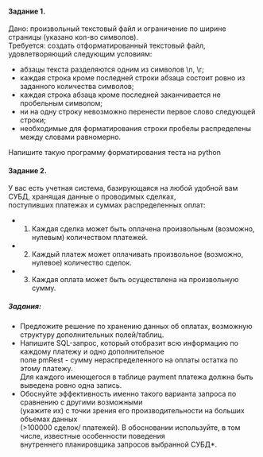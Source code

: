 #### Задание 1.
Дано: произвольный текстовый файл и ограничение по ширине страницы (указано кол-во символов).  
Требуется:  создать отформатированный текстовый файл, удовлетворяющий следующим условиям:   
- абзацы текста разделяются одним из символов \n, \r;
- каждая строка кроме последней строки абзаца состоит ровно из заданного количества символов;
- каждая строка абзаца кроме последней заканчивается не пробельным символом;
- ни на одну строку невозможно перенести первое слово следующей строки;
- необходимые для форматирования строки пробелы распределены между словами равномерно.   

Напишите такую программу форматирования теста на python 

#### Задание 2.  
У вас есть учетная система, базирующаяся на любой удобной вам СУБД, хранящая данные о проводимых сделках,  
 поступивших платежах и суммах распределенных оплат:  
- 1. Каждая сделка может быть оплачена произвольным (возможно, нулевым) количеством платежей.  
- 2. Каждый платеж может оплачивать произвольное (возможно, нулевое) количество сделок.  
- 3. Каждая оплата может быть осуществлена на произвольную сумму.  

##### Задания:  
- Предложите решение по хранению данных об оплатах, возможную структуру дополнительных полей/таблиц.  
- Напишите SQL-запрос, который отобразит  всю  информацию по каждому платежу и одно дополнительное   
  поле pmRest - сумму нераспределенного на оплаты остатка по этому платежу.   
  Для каждого имеющегося в таблице payment платежа должна быть выведена  ровно одна  запись.  
- Обоснуйте эффективность именно такого варианта запроса по сравнению с другими возможными  
  (укажите их) с точки зрения его производительности на больших объемах данных  
  (>100000 сделок/ платежей). В обосновании используйте, в том числе, известные особенности поведения  
  внутреннего планировщика запросов выбранной СУБД*.
